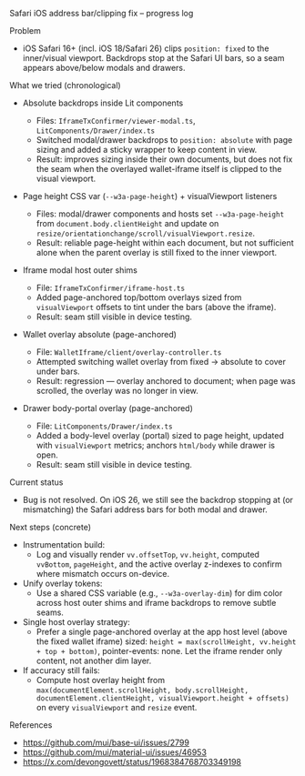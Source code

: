 Safari iOS address bar/clipping fix – progress log

Problem

- iOS Safari 16+ (incl. iOS 18/Safari 26) clips `position: fixed` to the inner/visual viewport. Backdrops stop at the Safari UI bars, so a seam appears above/below modals and drawers.

What we tried (chronological)

- Absolute backdrops inside Lit components
  - Files: `IframeTxConfirmer/viewer-modal.ts`, `LitComponents/Drawer/index.ts`
  - Switched modal/drawer backdrops to `position: absolute` with page sizing and added a sticky wrapper to keep content in view.
  - Result: improves sizing inside their own documents, but does not fix the seam when the overlayed wallet-iframe itself is clipped to the visual viewport.

- Page height CSS var (`--w3a-page-height`) + visualViewport listeners
  - Files: modal/drawer components and hosts set `--w3a-page-height` from `document.body.clientHeight` and update on `resize/orientationchange/scroll/visualViewport.resize`.
  - Result: reliable page-height within each document, but not sufficient alone when the parent overlay is still fixed to the inner viewport.

- Iframe modal host outer shims
  - File: `IframeTxConfirmer/iframe-host.ts`
  - Added page-anchored top/bottom overlays sized from `visualViewport` offsets to tint under the bars (above the iframe).
  - Result: seam still visible in device testing.

- Wallet overlay absolute (page-anchored)
  - File: `WalletIframe/client/overlay-controller.ts`
  - Attempted switching wallet overlay from fixed → absolute to cover under bars.
  - Result: regression — overlay anchored to document; when page was scrolled, the overlay was no longer in view.

- Drawer body-portal overlay (page-anchored)
  - File: `LitComponents/Drawer/index.ts`
  - Added a body-level overlay (portal) sized to page height, updated with `visualViewport` metrics; anchors `html/body` while drawer is open.
  - Result: seam still visible in device testing.

Current status

- Bug is not resolved. On iOS 26, we still see the backdrop stopping at (or mismatching) the Safari address bars for both modal and drawer.

Next steps (concrete)

- Instrumentation build:
  - Log and visually render `vv.offsetTop`, `vv.height`, computed `vvBottom`, `pageHeight`, and the active overlay z-indexes to confirm where mismatch occurs on-device.
- Unify overlay tokens:
  - Use a shared CSS variable (e.g., `--w3a-overlay-dim`) for dim color across host outer shims and iframe backdrops to remove subtle seams.
- Single host overlay strategy:
  - Prefer a single page-anchored overlay at the app host level (above the fixed wallet iframe) sized: `height = max(scrollHeight, vv.height + top + bottom)`, pointer-events: none. Let the iframe render only content, not another dim layer.
- If accuracy still fails:
  - Compute host overlay height from `max(documentElement.scrollHeight, body.scrollHeight, documentElement.clientHeight, visualViewport.height + offsets)` on every `visualViewport` and `resize` event.

References
- https://github.com/mui/base-ui/issues/2799
- https://github.com/mui/material-ui/issues/46953
- https://x.com/devongovett/status/1968384768703349198

